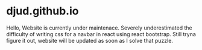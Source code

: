 # djud.github.io
Hello, Website is currently under maintenace. Severely underestimated the difficulty of writing css for a navbar in react using react bootstrap. Still tryna figure it out, website will be updated as soon as I solve that puzzle. 
